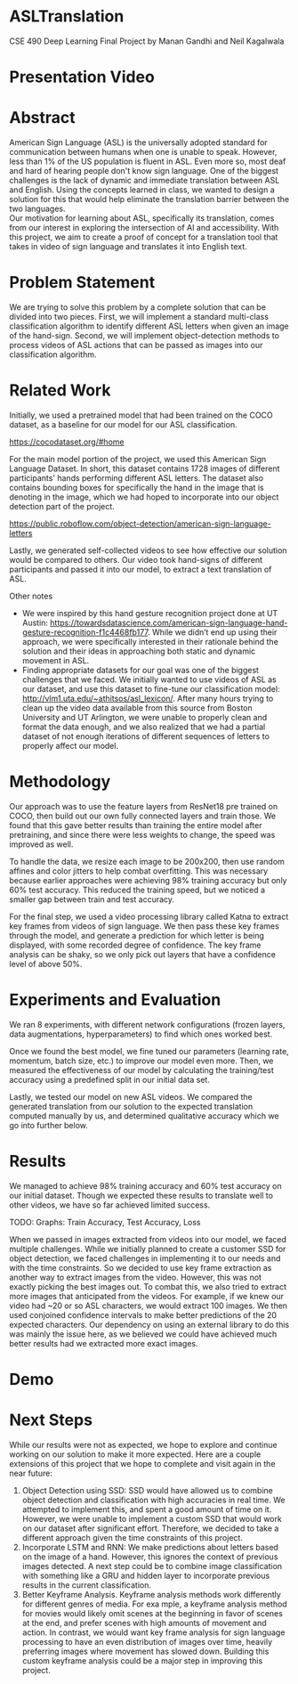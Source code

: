 # ASLTranslation
CSE 490 Deep Learning Final Project by Manan Gandhi and Neil Kagalwala

# Presentation Video

# Abstract
American Sign Language (ASL) is the universally adopted standard for communication between humans when one is unable to speak. However, less than 1% of the US population is fluent in ASL. Even more so, most deaf and hard of hearing people don't know sign language. One of the biggest challenges is the lack of dynamic and immediate translation between ASL and English. Using the concepts learned in class, we wanted to design a solution for this that would help eliminate the translation barrier between the two languages.  
Our motivation for learning about ASL, specifically its translation, comes from our interest in exploring the intersection of AI and accessibility. With this project, we aim to create a proof of concept for a translation tool that takes in video of sign language and translates it into English text. 

# Problem Statement
We are trying to solve this problem by a complete solution that can be divided into two pieces. First, we will implement a standard multi-class classification algorithm to identify different ASL letters when given an image of the hand-sign. Second, we will implement object-detection methods to process videos of ASL actions that can be passed as images into our classification algorithm.

# Related Work
Initially, we used a pretrained model that had been trained on the COCO dataset, as a baseline for our model for our ASL classification.

https://cocodataset.org/#home

For the main model portion of the project, we used this American Sign Language Dataset. In short, this dataset contains 1728 images of different participants' hands performing different ASL letters. The dataset also contains bounding boxes for specifically the hand in the image that is denoting in the image, which we had hoped to incorporate into our object detection part of the project.

https://public.roboflow.com/object-detection/american-sign-language-letters 

Lastly, we generated self-collected videos to see how effective our solution would be compared to others. Our video took hand-signs of different participants and passed it into our model, to extract a text translation of ASL. 

Other notes
- We were inspired by this hand gesture recognition project done at UT Austin: https://towardsdatascience.com/american-sign-language-hand-gesture-recognition-f1c4468fb177.
While we didn’t end up using their approach, we were specifically interested in their rationale behind the solution and their ideas in approaching both static and dynamic movement in ASL. 
- Finding appropriate datasets for our goal was one of the biggest challenges that we faced. We initially wanted to use videos of ASL as our dataset, and use this dataset to fine-tune our classification model: http://vlm1.uta.edu/~athitsos/asl_lexicon/. After many hours trying to clean up the video data available from this source from Boston University and UT Arlington, we were unable to properly clean and format the data enough, and we also realized that we had a partial dataset of not enough iterations of different sequences of letters to properly affect our model. 

# Methodology
Our approach was to use the feature layers from ResNet18 pre trained on COCO, then build out our own fully connected layers and train those. We found that this gave better results than training the entire model after pretraining, and since there were less weights to change, the speed was improved as well. 

To handle the data, we resize each image to be 200x200, then use random affines and color jitters to help combat overfitting. This was necessary because earlier approaches were achieving 98% training accuracy but only 60% test accuracy. This reduced the training speed, but we noticed a smaller gap between train and test accuracy. 

For the final step, we used a video processing library called Katna to extract key frames from videos of sign language. We then pass these key frames through the model, and generate a prediction for which letter is being displayed, with some recorded degree of confidence. The key frame analysis can be shaky, so we only pick out layers that have a confidence level of above 50%.

# Experiments and Evaluation
We ran 8 experiments, with different network configurations (frozen layers, data augmentations, hyperparameters) to find which ones worked best. 

Once we found the best model, we fine tuned our parameters (learning rate, momentum, batch size, etc.) to improve our model even more. Then, we measured the effectiveness of our model by calculating the training/test accuracy using a predefined split in our initial data set. 

Lastly, we tested our model on new ASL videos. We compared the generated translation from our solution to the expected translation computed manually by us, and determined qualitative accuracy which we go into further below.

# Results
We managed to achieve 98% training accuracy and 60% test accuracy on our initial dataset. Though we expected these results to translate well to other videos, we have so far achieved limited success. 

TODO: Graphs: Train Accuracy, Test Accuracy, Loss

When we passed in images extracted from videos into our model, we faced multiple challenges. While we initially planned to create a customer SSD for object detection, we faced challenges in implementing it to our needs and with the time constraints. So we decided to use key frame extraction as another way to extract images from the video. However, this was not exactly picking the best images out. To combat this, we also tried to extract more images that anticipated from the videos. For example, if we knew our video had ~20 or so ASL characters, we would extract 100 images. We then used conjoined confidence intervals to make better predictions of the 20 expected characters. Our dependency on using an external library to do this was mainly the issue here, as we believed we could have achieved much better results had we extracted more exact images. 

# Demo


# Next Steps
While our results were not as expected, we hope to explore and continue working on our solution to make it more expected. Here are a couple extensions of this project that we hope to complete and visit again in the near future:
1. Object Detection using SSD: SSD would have allowed us to combine object detection and classification with high accuracies in real time. We attempted to implement this, and spent a good amount of time on it. However, we were unable to implement a custom SSD that would work on our dataset after significant effort. Therefore, we decided to take a different approach given the time constraints of this project. 
2. Incorporate LSTM and RNN: We make predictions about letters based on the image of a hand. However, this ignores the context of previous images detected. A next step could be to combine image classification with something like a GRU and hidden layer to incorporate previous results in the current classification.
3. Better Keyframe Analysis. Keyframe analysis methods work differently for different genres of media. For exa	mple, a keyframe analysis method for movies would likely omit scenes at the beginning in favor of scenes at the end, and prefer scenes with high amounts of movement and action. In contrast, we would want key frame analysis for sign language processing to have an even distribution of images over time, heavily preferring images where movement has slowed down. Building this custom keyframe analysis could be a major step in improving this project.
